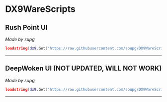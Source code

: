 # DX9WareScripts

## Rush Point UI
*Made by supg*

```lua
loadstring(dx9.Get("https://raw.githubusercontent.com/soupg/DX9WareScripts/main/RushPoint.lua"))()
```

---

## DeepWoken UI (NOT UPDATED, WILL NOT WORK)
*Made by supg*

```lua
loadstring(dx9.Get("https://raw.githubusercontent.com/soupg/DX9WareScripts/main/DeepWoken.lua"))()
```

---
